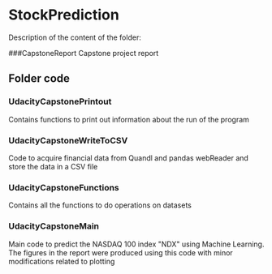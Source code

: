 # StockPrediction
Description of the content of the folder:

###CapstoneReport
Capstone project report



## Folder code
### UdacityCapstonePrintout
Contains functions to print out information about the run of the program

### UdacityCapstoneWriteToCSV
Code to acquire financial data from Quandl and pandas webReader and store the data in a CSV file

### UdacityCapstoneFunctions
Contains all the functions to do operations on datasets

### UdacityCapstoneMain
Main code to predict the NASDAQ 100 index "NDX" using Machine Learning.
The figures in the report were produced using this code with minor modifications related to plotting

